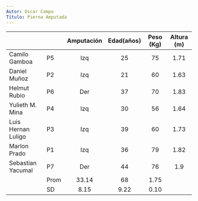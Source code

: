 ```yaml
---
Autor: Oscar Campo
Título: Pierna Amputada
---
```


|                |  |Amputación |	Edad(años) | Peso (Kg) | Altura (m) |
|:--------------|---|:---------:|:-----------:|:---------:|:----------:|
Camilo Gamboa	    | P5  |	Izq	  |	25	 |	75	|	1.71	|
Daniel Muñoz      | P2  |	Izq	  |	21	 |	60	|	1.63	|
Helmut Rubio      | P6  |	Der   |	37	 |	70	|	1.83	|
Yulieth M. Mina   | P4  |	Izq	  |	30	 |	56	|	1.64	|
Luis Hernan Luligo| P3  |	Izq	  |	39	 |	60	|	1.73	|
Marlon Prado      | P1  |	Izq	  |	36	 |	79	|	1.82	|
Sebastian Yacumal | P7  |	Der	  |	44	 |	76	|	1.9	|
|                 |Prom |	33.14	|	68	 |	1.75	|
|                 |SD   |	8.15	|	9.22 |	0.10	|

